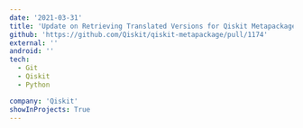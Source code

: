 ```yaml
---
date: '2021-03-31'
title: 'Update on Retrieving Translated Versions for Qiskit Metapackage'
github: 'https://github.com/Qiskit/qiskit-metapackage/pull/1174'
external: ''
android: ''
tech:
  - Git
  - Qiskit
  - Python

company: 'Qiskit'
showInProjects: True
---
```

